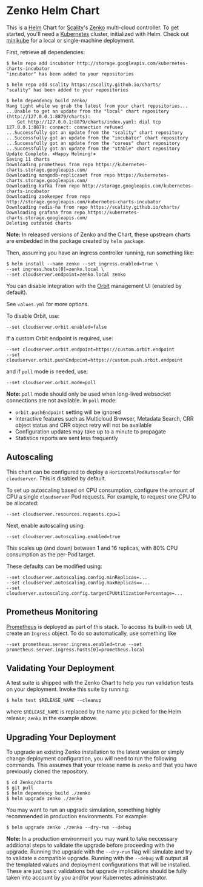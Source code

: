 Zenko Helm Chart
================

This is a [Helm] Chart for [Scality]'s [Zenko] multi-cloud controller. To get
started, you'll need a [Kubernetes] cluster, initialized with Helm. Check out
[minikube](./minikube.md) for a local or single-machine deployment.

First, retrieve all dependencies:

```console
$ helm repo add incubator http://storage.googleapis.com/kubernetes-charts-incubator
"incubator" has been added to your repositories

$ helm repo add scality https://scality.github.io/charts/
"scality" has been added to your repositories

$ helm dependency build zenko/
Hang tight while we grab the latest from your chart repositories...
...Unable to get an update from the "local" chart repository (http://127.0.0.1:8879/charts):
	Get http://127.0.0.1:8879/charts/index.yaml: dial tcp 127.0.0.1:8879: connect: connection refused
...Successfully got an update from the "scality" chart repository
...Successfully got an update from the "incubator" chart repository
...Successfully got an update from the "coreos" chart repository
...Successfully got an update from the "stable" chart repository
Update Complete. ⎈Happy Helming!⎈
Saving 11 charts
Downloading prometheus from repo https://kubernetes-charts.storage.googleapis.com/
Downloading mongodb-replicaset from repo https://kubernetes-charts.storage.googleapis.com/
Downloading kafka from repo http://storage.googleapis.com/kubernetes-charts-incubator
Downloading zookeeper from repo http://storage.googleapis.com/kubernetes-charts-incubator
Downloading redis-ha from repo https://scality.github.io/charts/
Downloading grafana from repo https://kubernetes-charts.storage.googleapis.com/
Deleting outdated charts
```

**Note:** In released versions of Zenko and the Chart, these upstream charts
are embedded in the package created by `helm package`.

Then, assuming you have an ingress controller running, run something like:

```shell
$ helm install --name zenko --set ingress.enabled=true \
--set ingress.hosts[0]=zenko.local \
--set cloudserver.endpoint=zenko.local zenko
```

You can disable integration with the [Orbit] management UI (enabled by default).

See `values.yml` for more options.

To disable Orbit, use:

```shell
--set cloudserver.orbit.enabled=false
```

If a custom Orbit endpoint is required, use:

```shell
--set cloudserver.orbit.endpoint=https://custom.orbit.endpoint
--set cloudserver.orbit.pushEndpoint=https://custom.push.orbit.endpoint
```

and if `poll` mode is needed, use:
```shell
--set cloudserver.orbit.mode=poll
```

**Note:** `poll` mode should only be used when long-lived websocket connections
are not available. In `poll` mode:

+ `orbit.pushEndpoint` setting will be ignored
+ Interactive features such as Multicloud Browser, Metadata Search, CRR object
  status and CRR object retry will not be available
+ Configuration updates may take up to a minute to propagate
+ Statistics reports are sent less frequently

Autoscaling
-----------

This chart can be configured to deploy a `HorizontalPodAutoscaler` for
`cloudserver`. This is disabled by default.

To set up autoscaling based on CPU consumption, configure the amount of CPU a
single `cloudserver` Pod requests. For example, to request one CPU to be
allocated:

```shell
--set cloudserver.resources.requests.cpu=1
```

Next, enable autoscaling using:

```shell
--set cloudserver.autoscaling.enabled=true
```

This scales up (and down) between 1 and 16 replicas, with 80% CPU
consumption as the per-Pod target.

These defaults can be modified using:

```shell
--set cloudserver.autoscaling.config.minReplicas=...
--set cloudserver.autoscaling.config.maxReplicas==...
--set cloudserver.autoscaling.config.targetCPUUtilizationPercentage=...
```

Prometheus Monitoring
---------------------

[Prometheus] is deployed as part of this stack. To access its built-in web UI,
create an `Ingress` object. To do so automatically, use something like

```shell
--set prometheus.server.ingress.enabled=true --set prometheus.server.ingress.hosts[0]=prometheus.local
```

Validating Your Deployment
--------------------------

A test suite is shipped with the Zenko Chart to help you run validation tests on
your deployment. Invoke this suite by running:

```shell
$ helm test $RELEASE_NAME --cleanup
```

where `$RELEASE_NAME` is replaced by the name you picked for the Helm release;
`zenko` in the example above.

Upgrading Your Deployment
-------------------------

To upgrade an existing Zenko installation to the latest version or simply change deployment
configuration, you will need to run the following commands. This assumes that your release
name is `zenko` and that you have previously cloned the repository. 

```shell
$ cd Zenko/charts
$ git pull
$ helm dependency build ./zenko
$ helm upgrade zenko ./zenko
```

You may want to run an upgrade simulation, something highly recommended in production environments. 
For example: 

```shell
$ helm upgrade zenko ./zenko --dry-run --debug
```

**Note:** In a production environment you may want to take neccessary additional steps to validate
the upgrade before proceeding with the upgrade. Running the upgrade with the `--dry-run` flag will
simulate and try to validate a compatible upgrade. Running with the `--debug` will output all the
templated values and deployment configurations that will be installed. These are just basic validations
but upgrade implications should be fully taken into account by you and/or your Kubernetes administrator. 

[Helm]: https://helm.sh
[Scality]: https://scality.com
[Zenko]: https://zenko.io
[Kubernetes]: https://kubernetes.io
[Orbit]: https://admin.zenko.io/user
[Prometheus]: https://prometheus.io
